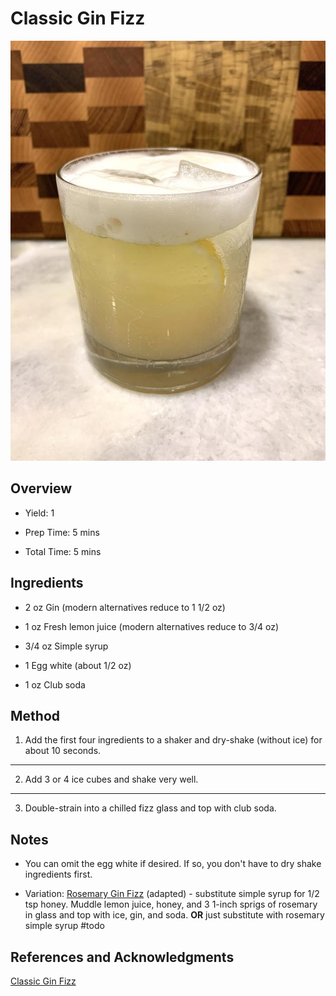 # Classic Gin Fizz

<p align="center">
<img title="Classic Gin Fizz" src="../../assets/classic-gin-fizz.jpg">
</p>

## Overview

- Yield: 1

- Prep Time: 5 mins

- Total Time: 5 mins

## Ingredients

- 2 oz Gin (modern alternatives reduce to 1 1/2 oz)

- 1 oz Fresh lemon juice (modern alternatives reduce to 3/4 oz)

- 3/4 oz Simple syrup

- 1 Egg white (about 1/2 oz)

- 1 oz Club soda

## Method

1. Add the first four ingredients to a shaker and dry-shake (without ice) for about 10 seconds.
---
2. Add 3 or 4 ice cubes and shake very well.
---
3. Double-strain into a chilled fizz glass and top with club soda.

## Notes

- You can omit the egg white if desired. If so, you don't have to dry shake ingredients first.

- Variation: [Rosemary Gin Fizz](http://cookieandkate.com/2011/rosemary-gin-fizz/) (adapted) - substitute simple syrup for 1/2 tsp honey. Muddle lemon juice, honey, and 3 1-inch sprigs of rosemary in glass and top with ice, gin, and soda. **OR** just substitute with rosemary simple syrup #todo

## References and Acknowledgments

[Classic Gin Fizz](https://www.liquor.com/recipes/gin-fizz/)
